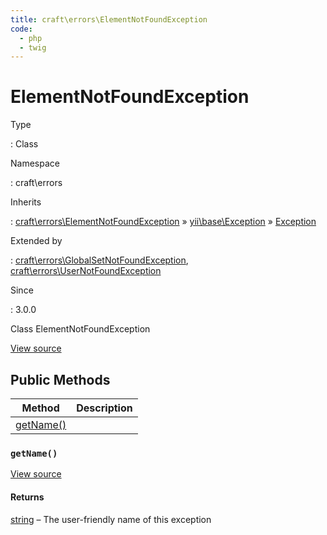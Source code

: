 ```yaml
---
title: craft\errors\ElementNotFoundException
code:
  - php
  - twig
---
```


# ElementNotFoundException

Type

:   Class

Namespace

:   craft\errors

Inherits

:   [craft\errors\ElementNotFoundException](craft-errors-elementnotfoundexception.md) &raquo;
[yii\base\Exception](https://www.yiiframework.com/doc/api/2.0/yii-base-exception) &raquo;
[Exception](http://php.net/class.exception)

Extended by

:   [craft\errors\GlobalSetNotFoundException](craft-errors-globalsetnotfoundexception.md), [craft\errors\UserNotFoundException](craft-errors-usernotfoundexception.md)

Since

:   3.0.0



Class ElementNotFoundException





[View source](https://github.com/craftcms/cms/blob/master/src/errors/ElementNotFoundException.php)






## Public Methods

| Method                                                               | Description
| -------------------------------------------------------------------- | -----------
| [getName()](craft-errors-elementnotfoundexception.md#method-getname) |

### `getName()`










[View source](https://github.com/craftcms/cms/blob/master/src/errors/ElementNotFoundException.php#L23-L26)



#### Returns

[string](http://php.net/language.types.string) – The user-friendly name of this exception










